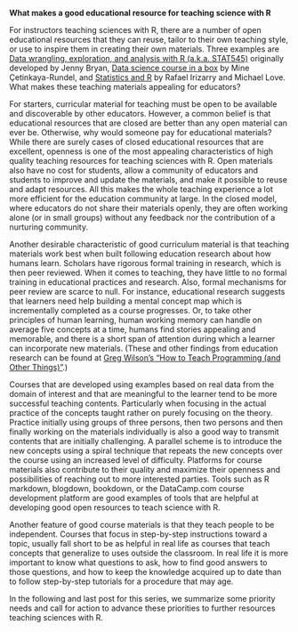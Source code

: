 **What makes a good educational resource for teaching science with R**

For instructors teaching sciences with R, there are a number of open educational resources that they can reuse, tailor to their own teaching style, or use to inspire them in creating their own materials. Three examples are [Data wrangling, exploration, and analysis with R (a.k.a. STAT545)](http://stat545.com/) originally developed by Jenny Bryan, [Data science course in a box](https://github.com/rstudio-education/datascience-box) by Mine Çetinkaya-Rundel, and [Statistics and R](http://rafalab.github.io/pages/harvardx.html) by Rafael Irizarry and Michael Love. What makes these teaching materials appealing for educators?

For starters, curricular material for teaching must be open to be available and discoverable by other educators. However, a common belief is that educational resources that are closed are better than any open material can ever be. Otherwise, why would someone pay for educational materials? While there are surely cases of closed educational resources that are excellent, openness is one of the most appealing characteristics of high quality teaching resources for teaching sciences with R. Open materials also have no cost for students, allow a community of educators and students to improve and update the materials, and make it possible to reuse and adapt resources. All this makes the whole teaching experience a lot more efficient for the education community at large. In the closed model, where educators do not share their materials openly, they are often working alone (or in small groups) without any feedback nor the contribution of a nurturing community.

Another desirable characteristic of good curriculum material is that teaching materials work best when built following education research about how humans learn. Scholars have rigorous formal training in research, which is then peer reviewed. When it comes to teaching, they have little to no formal training in educational practices and research. Also, formal mechanisms for peer review are scarce to null. For instance, educational research suggests that learners need help building a mental concept map  which is incrementally completed as a course progresses. Or, to take other principles of human learning, human working memory can handle on average five concepts at a time, humans find stories appealing and memorable, and there is a short span of attention during which a learner can incorporate new materials. (These and other findings from education research can be found at [Greg Wilson’s “How to Teach Programming (and Other Things)”](http://third-bit.com/teaching/).)

Courses that are developed using examples based on real data from the domain of interest and that are meaningful to the learner tend to be more successful teaching contents. Particularly when focusing in the actual practice of the concepts taught rather on purely focusing on the theory. Practice initially using groups of three persons, then two persons and then finally working on the materials individually is also a good way to transmit contents that are initially challenging. A parallel scheme is to introduce the new concepts using a spiral technique that repeats the new concepts over the course using an increased level of difficulty. Platforms for course materials also contribute to their quality and maximize their openness and possibilities of reaching out to more interested parties. Tools such as R markdown, blogdown, bookdown, or the DataCamp.com course development platform are good examples of tools that are helpful at developing good open resources to teach science with R.

Another feature of good course materials is that they teach people to be independent. Courses that focus in step-by-step instructions toward a topic, usually fall short to be as helpful in real life as courses that teach concepts that generalize to uses outside the classroom. In real life it is more important to know what questions to ask, how to find good answers to those questions, and how to keep the knowledge acquired up to date than to follow step-by-step tutorials for a procedure that may age.

In the following and last post for this series, we summarize some priority needs and call for action to advance these priorities to further resources teaching sciences with R.
